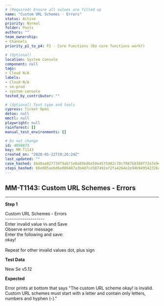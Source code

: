 ```yaml
---
# (Required) Ensure all values are filled up
name: "Custom URL Schemes - Errors"
status: Active
priority: Normal
folder: Posts
authors: ""
team_ownership: 
- Channels
priority_p1_to_p4: P2 - Core Functions (Do core functions work?)

# (Optional)
location: System Console
component: null
tags:
- Cloud N/A
labels: 
- Cloud-N/A
- se-prod
- system-console
tested_by_contributor: ""

# (Optional) Test type and tools
cypress: Ticket Open
detox: null
mmctl: null
playwright: null
rainforest: []
manual_test_environments: []

# Do not change
id: 4058873
key: MM-T1143
created_on: "2020-01-22T19:26:24Z"
last_updated: ""
case_hashed: 4bd0aa027739f9ab71e8a85bd6e50e4575982c78c7087b8308f72e7e9e2bfc8305459bf2dc660f3f0e04ddb5610ebe04
steps_hashed: 66e005aebd6e000487a3b4d7ce587492af2fa4264e2e94b949542326a2f0f977ac22cae7abeda4bd348cf0ec4f59cf1d
---
```


<!-- (Auto-generated) Based on frontmatter's "key" and "name" -->

## MM-T1143: Custom URL Schemes - Errors

---

**Step 1**

Custom URL Schemes - Errors\
\--------------------\
Enter invalid value `%%` and Save\
Observe error message\
Enter the following and save:\
okay!\
\
Repeat for other invalid values dot, plus sign

**Test Data**

New Se v5.12

**Expected**

Error prints at bottom that says "The custom URL scheme okay! is invalid. Custom URL schemes must start with a letter and contain only letters, numbers and hyphen (-)."
